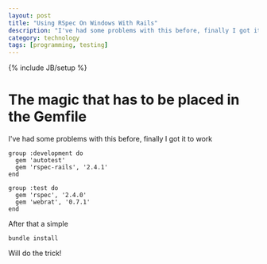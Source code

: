 ```yaml
---
layout: post
title: "Using RSpec On Windows With Rails"
description: "I've had some problems with this before, finally I got it to work"
category: technology
tags: [programming, testing]
---
```

{% include JB/setup %}

<h1>The magic that has to be placed in the Gemfile</h1>
<p>I've had some problems with this before, finally I got it to work</p>

<pre><code>group :development do
  gem 'autotest'
  gem 'rspec-rails', '2.4.1'
end

group :test do
  gem 'rspec', '2.4.0'
  gem 'webrat', '0.7.1'
end
</code></pre>

<p>After that a simple</p>

<pre><code>bundle install
</code></pre>

<p>Will do the trick!</p>